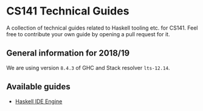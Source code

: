 # CS141 Technical Guides

A collection of technical guides related to Haskell tooling etc. for CS141. Feel free to contribute your own guide by opening a pull request for it.

## General information for 2018/19

We are using version `8.4.3` of GHC and Stack resolver `lts-12.14`.

## Available guides

* [Haskell IDE Engine](hie.md)
